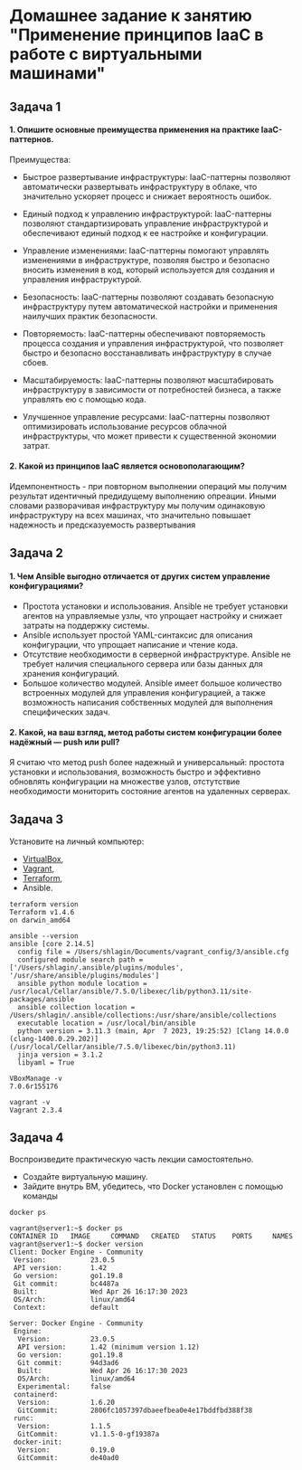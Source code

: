 # Домашнее задание к занятию "Применение принципов IaaC в работе с виртуальными машинами"

## Задача 1

#### 1. Опишите основные преимущества применения на практике IaaC-паттернов.

Преимущества: <br>
- Быстрое развертывание инфраструктуры: IaaC-паттерны позволяют автоматически развертывать инфраструктуру в облаке, что значительно ускоряет процесс и снижает вероятность ошибок.

- Единый подход к управлению инфраструктурой: IaaC-паттерны позволяют стандартизировать управление инфраструктурой и обеспечивают единый подход к ее настройке и конфигурации.

-  Управление изменениями: IaaC-паттерны помогают управлять изменениями в инфраструктуре, позволяя быстро и безопасно вносить изменения в код, который используется для создания и управления инфраструктурой.

- Безопасность: IaaC-паттерны позволяют создавать безопасную инфраструктуру путем автоматической настройки и применения наилучших практик безопасности.

- Повторяемость: IaaC-паттерны обеспечивают повторяемость процесса создания и управления инфраструктурой, что позволяет быстро и безопасно восстанавливать инфраструктуру в случае сбоев.

- Масштабируемость: IaaC-паттерны позволяют масштабировать инфраструктуру в зависимости от потребностей бизнеса, а также управлять ею с помощью кода.

- Улучшенное управление ресурсами: IaaC-паттерны позволяют оптимизировать использование ресурсов облачной инфраструктуры, что может привести к существенной экономии затрат.

#### 2. Какой из принципов IaaC является основополагающим?

Идемпонентность - при повторном выполнении операций мы получим результат идентичный предидущему выполнению опреации. Иными словами разворачивая инфраструктуру мы получим одинаковую инфраструктуру на всех машинах, что значительно повышает надежность и предсказуемость развертывания

## Задача 2

#### 1. Чем Ansible выгодно отличается от других систем управление конфигурациями?

- Простота установки и использования. Ansible не требует установки агентов на управляемые узлы, что упрощает настройку и снижает затраты на поддержку системы.
- Ansible использует простой YAML-синтаксис для описания конфигурации, что упрощает написание и чтение кода.
- Отсутствие необходимости в серверной инфраструктуре. Ansible не требует наличия специального сервера или базы данных для хранения конфигураций.
- Большое количество модулей. Ansible имеет большое количество встроенных модулей для управления конфигурацией, а также возможность написания собственных модулей для выполнения специфических задач.

#### 2. Какой, на ваш взгляд, метод работы систем конфигурации более надёжный — push или pull?

Я считаю что метод push более надежный и универсальный: простота установки и использования, возможность быстро и эффективно обновлять конфигурации на множестве узлов, отстутствие необходимости мониторить состояние агентов на удаленных серверах.


## Задача 3

Установите на личный компьютер:

- [VirtualBox](https://www.virtualbox.org/),
- [Vagrant](https://github.com/netology-code/devops-materials),
- [Terraform](https://github.com/netology-code/devops-materials/blob/master/README.md),
- Ansible.

```
terraform version
Terraform v1.4.6
on darwin_amd64
```

```
ansible --version
ansible [core 2.14.5]
  config file = /Users/shlagin/Documents/vagrant_config/3/ansible.cfg
  configured module search path = ['/Users/shlagin/.ansible/plugins/modules', '/usr/share/ansible/plugins/modules']
  ansible python module location = /usr/local/Cellar/ansible/7.5.0/libexec/lib/python3.11/site-packages/ansible
  ansible collection location = /Users/shlagin/.ansible/collections:/usr/share/ansible/collections
  executable location = /usr/local/bin/ansible
  python version = 3.11.3 (main, Apr  7 2023, 19:25:52) [Clang 14.0.0 (clang-1400.0.29.202)] (/usr/local/Cellar/ansible/7.5.0/libexec/bin/python3.11)
  jinja version = 3.1.2
  libyaml = True
```

```
VBoxManage -v
7.0.6r155176
```

```
vagrant -v
Vagrant 2.3.4
```

## Задача 4 

Воспроизведите практическую часть лекции самостоятельно.

- Создайте виртуальную машину.
- Зайдите внутрь ВМ, убедитесь, что Docker установлен с помощью команды

```
docker ps
```

```
vagrant@server1:~$ docker ps
CONTAINER ID   IMAGE     COMMAND   CREATED   STATUS    PORTS     NAMES
vagrant@server1:~$ docker version
Client: Docker Engine - Community
 Version:           23.0.5
 API version:       1.42
 Go version:        go1.19.8
 Git commit:        bc4487a
 Built:             Wed Apr 26 16:17:30 2023
 OS/Arch:           linux/amd64
 Context:           default

Server: Docker Engine - Community
 Engine:
  Version:          23.0.5
  API version:      1.42 (minimum version 1.12)
  Go version:       go1.19.8
  Git commit:       94d3ad6
  Built:            Wed Apr 26 16:17:30 2023
  OS/Arch:          linux/amd64
  Experimental:     false
 containerd:
  Version:          1.6.20
  GitCommit:        2806fc1057397dbaeefbea0e4e17bddfbd388f38
 runc:
  Version:          1.1.5
  GitCommit:        v1.1.5-0-gf19387a
 docker-init:
  Version:          0.19.0
  GitCommit:        de40ad0
```


